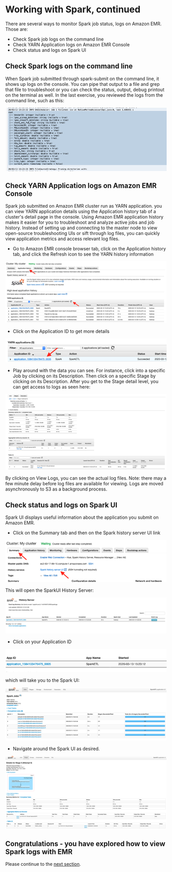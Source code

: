 # Working with Spark, continued

There are several ways to monitor Spark job status, logs on Amazon EMR. Those are:

- Check Spark job logs on the command line
- Check YARN Application logs on Amazon EMR Console
- Check status and logs on Spark UI

## Check Spark logs on the command line

When Spark job submitted through spark-submit on the command line, it shows up logs on the console. You can pipe that output to a file and grep that file to troubleshoot or you can check the status, output, debug printout on the terminal as well. In the last exercise, you reviewed the logs from the command line, such as this:

![screenshot](images/SP6.png)

## Check YARN Application logs on Amazon EMR Console

Spark job submitted on Amazon EMR cluster run as YARN application. you can view YARN application details using the Application history tab of a cluster's detail page in the console. Using Amazon EMR application history makes it easier for you to troubleshoot and analyze active jobs and job history. Instead of setting up and connecting to the master node to view open-source troubleshooting UIs or sift through log files, you can quickly view application metrics and access relevant log files.

* Go to Amazon EMR console browser tab, click on the Application history tab, and click the Refresh icon to see the YARN history information

![screenshot](images/SP13.png)

* Click on the Application ID to get more details

![screenshot](images/SP14.png)

* Play around with the data you can see.  For instance, click into a specific Job by clicking on its Description.  Then click on a specific Stage by clicking on its Description.  After you get to the Stage detail level, you can get access to logs as seen here:

![screenshot](images/SP15.png)

By clicking on View Logs, you can see the actual log files.  Note: there may a few minute delay before log files are available for viewing.  Logs are moved asynchronously to S3 as a background process.

## Check status and logs on Spark UI

Spark UI displays useful information about the application you submit on Amazon EMR.

* Click on the Summary tab and then on the Spark history server UI link

![screenshot](images/SP16.png)

This will open the SparkUI History Server:

![screenshot](images/SP17.png)

* Click on your Application ID

![screenshot](images/SP18.png)

which will take you to the Spark UI:

![screenshot](images/SP19.png)

* Navigate around the Spark UI as desired.

![screenshot](images/SP20.png)



## Congratulations - you have explored how to view Spark logs with EMR

Please continue to the [next section](L4a-Notebook.md).
